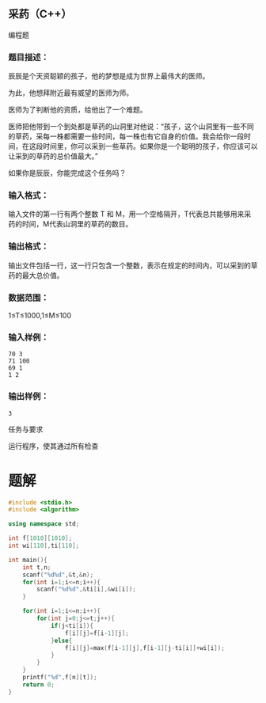## 采药（C++）

编程题

### 题目描述：

辰辰是个天资聪颖的孩子，他的梦想是成为世界上最伟大的医师。

为此，他想拜附近最有威望的医师为师。

医师为了判断他的资质，给他出了一个难题。

医师把他带到一个到处都是草药的山洞里对他说：“孩子，这个山洞里有一些不同的草药，采每一株都需要一些时间，每一株也有它自身的价值。我会给你一段时间，在这段时间里，你可以采到一些草药。如果你是一个聪明的孩子，你应该可以让采到的草药的总价值最大。”

如果你是辰辰，你能完成这个任务吗？

### 输入格式：

输入文件的第一行有两个整数 T 和 M，用一个空格隔开，T代表总共能够用来采药的时间，M代表山洞里的草药的数目。

### 输出格式：

输出文件包括一行，这一行只包含一个整数，表示在规定的时间内，可以采到的草药的最大总价值。

### 数据范围：

1≤T≤1000,1≤M≤100

### 输入样例：

```
70 3
71 100
69 1
1 2 
```

### 输出样例：

```
3
```

任务与要求

运行程序，使其通过所有检查

# 题解
```c++
#include <stdio.h>
#include <algorithm>

using namespace std;

int f[1010][1010];
int wi[110],ti[110];

int main(){
    int t,n;
    scanf("%d%d",&t,&n);
    for(int i=1;i<=n;i++){
        scanf("%d%d",&ti[i],&wi[i]);
    }

    for(int i=1;i<=n;i++){
        for(int j=0;j<=t;j++){
            if(j<ti[i]){
                f[i][j]=f[i-1][j];
            }else{
                f[i][j]=max(f[i-1][j],f[i-1][j-ti[i]]+wi[i]);
            }
        }
    }
    printf("%d",f[n][t]);
    return 0;
}
```